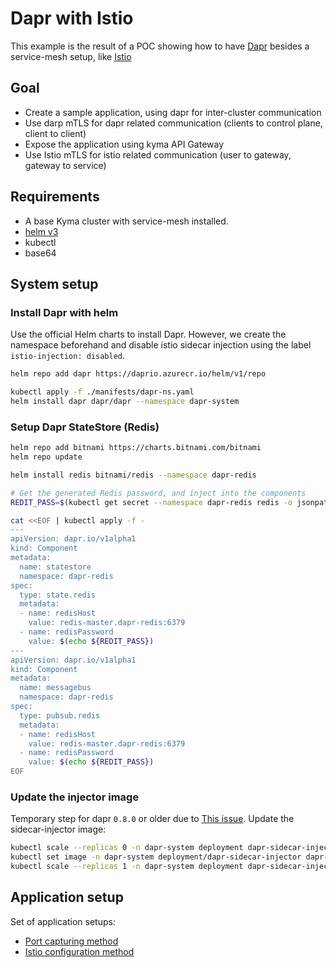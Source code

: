 # Dapr with Istio

This example is the result of a POC showing how to have [Dapr](https://dapr.io/) besides a service-mesh setup, like [Istio](https://istio.io/latest/)

## Goal
- Create a sample application, using dapr for inter-cluster communication
- Use darp mTLS for dapr related communication (clients to control plane, client to client)
- Expose the application using kyma API Gateway
- Use Istio mTLS for istio related communication (user to gateway, gateway to service)

## Requirements
- A base Kyma cluster with service-mesh installed.
- [helm v3](https://helm.sh/)
- kubectl
- base64

## System setup

### Install Dapr with helm
Use the official Helm charts to install Dapr. However, we create the namespace beforehand and disable istio sidecar injection using the label `istio-injection: disabled`.

```bash
helm repo add dapr https://daprio.azurecr.io/helm/v1/repo

kubectl apply -f ./manifests/dapr-ns.yaml
helm install dapr dapr/dapr --namespace dapr-system
```

### Setup Dapr StateStore (Redis)
```bash
helm repo add bitnami https://charts.bitnami.com/bitnami
helm repo update

helm install redis bitnami/redis --namespace dapr-redis

# Get the generated Redis password, and inject into the components
REDIT_PASS=$(kubectl get secret --namespace dapr-redis redis -o jsonpath="{.data.redis-password}" | base64 --decode)

cat <<EOF | kubectl apply -f -
---
apiVersion: dapr.io/v1alpha1
kind: Component
metadata:
  name: statestore
  namespace: dapr-redis
spec:
  type: state.redis
  metadata:
  - name: redisHost
    value: redis-master.dapr-redis:6379
  - name: redisPassword
    value: $(echo ${REDIT_PASS})
---
apiVersion: dapr.io/v1alpha1
kind: Component
metadata:
  name: messagebus
  namespace: dapr-redis
spec:
  type: pubsub.redis
  metadata:
  - name: redisHost
    value: redis-master.dapr-redis:6379
  - name: redisPassword
    value: $(echo ${REDIT_PASS})
EOF
```

### Update the injector image
Temporary step for dapr `0.8.0` or older due to [This issue](https://github.com/dapr/dapr/issues/1650). 
Update the sidecar-injector image:

```bash
kubectl scale --replicas 0 -n dapr-system deployment dapr-sidecar-injector
kubectl set image -n dapr-system deployment/dapr-sidecar-injector dapr-sidecar-injector=piotrmsc/dapr:dev2 --record
kubectl scale --replicas 1 -n dapr-system deployment dapr-sidecar-injector
```

## Application setup
Set of application setups:
- [Port capturing method](./port-capture.md)
- [Istio configuration method](./)
